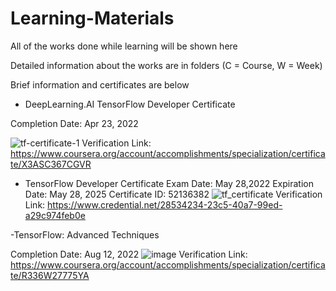 # Learning-Materials
All of the works done while learning will be shown here

Detailed information about the works are in folders (C = Course, W = Week)

Brief information and certificates are below

- DeepLearning.AI TensorFlow Developer Certificate

Completion Date: Apr 23, 2022

![tf-certificate-1](https://user-images.githubusercontent.com/80748060/191246815-81e96a6c-55da-4d94-97ac-500c55ee6b0b.png)
Verification Link: https://www.coursera.org/account/accomplishments/specialization/certificate/X3ASC367CGVR

- TensorFlow Developer Certificate
Exam Date: May 28,2022
Expiration Date: May 28, 2025
Certificate ID: 52136382
![tf_certificate](https://user-images.githubusercontent.com/80748060/191247252-01dc19d0-85a0-487b-8bb1-adebc15fae15.png)
Verification Link: https://www.credential.net/28534234-23c5-40a7-99ed-a29c974feb0e

-TensorFlow: Advanced Techniques

Completion Date: Aug 12, 2022
![image](https://user-images.githubusercontent.com/80748060/191248053-5d02e82e-4139-4b71-bfe6-ee3d4a04aabb.png)
Verification Link: https://www.coursera.org/account/accomplishments/specialization/certificate/R336W27775YA

